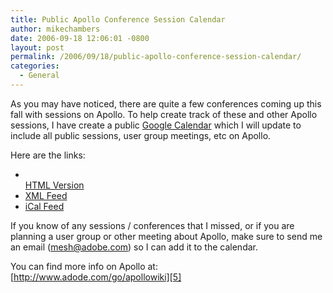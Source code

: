 ```yaml
---
title: Public Apollo Conference Session Calendar
author: mikechambers
date: 2006-09-18 12:06:01 -0800
layout: post
permalink: /2006/09/18/public-apollo-conference-session-calendar/
categories:
  - General
---
```



As you may have noticed, there are quite a few conferences coming up this fall with sessions on Apollo. To help create track of these and other Apollo sessions, I have create a public [Google Calendar][1] which I will update to include all public sessions, user group meetings, etc on Apollo.

Here are the links:

*   [  
    HTML Version][2]
*   [XML Feed][3]
*   [iCal Feed][4]

If you know of any sessions / conferences that I missed, or if you are planning a user group or other meeting about Apollo, make sure to send me an email (mesh@adobe.com) so I can add it to the calendar.

You can find more info on Apollo at:  
[http://www.adode.com/go/apollowiki][5]

 [1]: http://www.google.com/calendar/
 [2]: http://www.google.com/calendar/embed?src=dhviskhpcppcl4o9eferbnujn4%40group.calendar.google.com
 [3]: http://www.google.com/calendar/feeds/dhviskhpcppcl4o9eferbnujn4@group.calendar.google.com/public/basic
 [4]: http://www.google.com/calendar/ical/dhviskhpcppcl4o9eferbnujn4@group.calendar.google.com/public/basic.ics
 [5]: http://www.adobe.com/go/apollowiki
